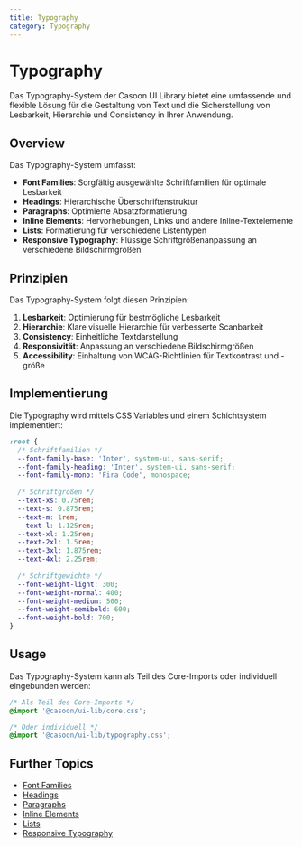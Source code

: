 ```yaml
---
title: Typography
category: Typography
---
```


# Typography

Das Typography-System der Casoon UI Library bietet eine umfassende und flexible Lösung für die Gestaltung von Text und die Sicherstellung von Lesbarkeit, Hierarchie und Consistency in Ihrer Anwendung.

## Overview

Das Typography-System umfasst:

- **Font Families**: Sorgfältig ausgewählte Schriftfamilien für optimale Lesbarkeit
- **Headings**: Hierarchische Überschriftenstruktur
- **Paragraphs**: Optimierte Absatzformatierung
- **Inline Elements**: Hervorhebungen, Links und andere Inline-Textelemente
- **Lists**: Formatierung für verschiedene Listentypen
- **Responsive Typography**: Flüssige Schriftgrößenanpassung an verschiedene Bildschirmgrößen

## Prinzipien

Das Typography-System folgt diesen Prinzipien:

1. **Lesbarkeit**: Optimierung für bestmögliche Lesbarkeit
2. **Hierarchie**: Klare visuelle Hierarchie für verbesserte Scanbarkeit
3. **Consistency**: Einheitliche Textdarstellung
4. **Responsivität**: Anpassung an verschiedene Bildschirmgrößen
5. **Accessibility**: Einhaltung von WCAG-Richtlinien für Textkontrast und -größe

## Implementierung

Die Typography wird mittels CSS Variables und einem Schichtsystem implementiert:

```css
:root {
  /* Schriftfamilien */
  --font-family-base: 'Inter', system-ui, sans-serif;
  --font-family-heading: 'Inter', system-ui, sans-serif;
  --font-family-mono: 'Fira Code', monospace;
  
  /* Schriftgrößen */
  --text-xs: 0.75rem;
  --text-s: 0.875rem;
  --text-m: 1rem;
  --text-l: 1.125rem;
  --text-xl: 1.25rem;
  --text-2xl: 1.5rem;
  --text-3xl: 1.875rem;
  --text-4xl: 2.25rem;
  
  /* Schriftgewichte */
  --font-weight-light: 300;
  --font-weight-normal: 400;
  --font-weight-medium: 500;
  --font-weight-semibold: 600;
  --font-weight-bold: 700;
}
```

## Usage

Das Typography-System kann als Teil des Core-Imports oder individuell eingebunden werden:

```css
/* Als Teil des Core-Imports */
@import '@casoon/ui-lib/core.css';

/* Oder individuell */
@import '@casoon/ui-lib/typography.css';
```

## Further Topics

- [Font Families](/typography/fonts)
- [Headings](/typography/headings)
- [Paragraphs](/typography/paragraphs)
- [Inline Elements](/typography/inline)
- [Lists](/typography/lists)
- [Responsive Typography](/typography/responsive) 